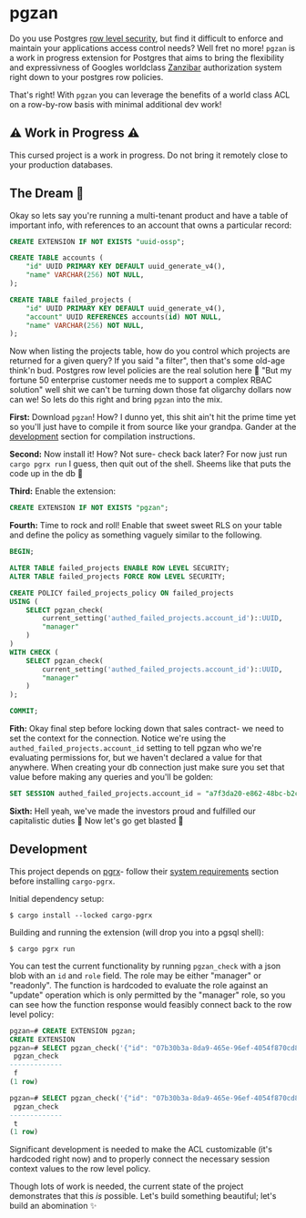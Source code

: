 # pgzan

Do you use Postgres [row level security](https://www.postgresql.org/docs/current/ddl-rowsecurity.html), but find it difficult to enforce and maintain your applications access control needs? Well fret no more! `pgzan` is a work in progress extension for Postgres that aims to bring the flexibility and expressivness of Googles worldclass [Zanzibar](https://research.google/pubs/pub48190/) authorization system right down to your postgres row policies.

That's right! With `pgzan` you can leverage the benefits of a world class ACL on a row-by-row basis with minimal additional dev work!

## ⚠️ Work in Progress ⚠️

This cursed project is a work in progress. Do not bring it remotely close to your production databases.

## The Dream 🙌

Okay so lets say you're running a multi-tenant product and have a table of important info, with references to an account that owns a particular record:

```sql
CREATE EXTENSION IF NOT EXISTS "uuid-ossp";

CREATE TABLE accounts (
    "id" UUID PRIMARY KEY DEFAULT uuid_generate_v4(),
    "name" VARCHAR(256) NOT NULL,
);

CREATE TABLE failed_projects (
    "id" UUID PRIMARY KEY DEFAULT uuid_generate_v4(),
    "account" UUID REFERENCES accounts(id) NOT NULL,
    "name" VARCHAR(256) NOT NULL,
);
```

Now when listing the projects table, how do you control which projects are returned for a given query? If you said "a filter", then that's some old-age think'n bud. Postgres row level policies are the real solution here 💪 "But my fortune 50 enterprise customer needs me to support a complex RBAC solution" well shit we can't be turning down those fat oligarchy dollars now can we! So lets do this right and bring `pgzan` into the mix.

**First:** Download `pgzan`! How? I dunno yet, this shit ain't hit the prime time yet so you'll just have to compile it from source like your grandpa. Gander at the [development](#Development) section for compilation instructions.

**Second:** Now install it! How? Not sure- check back later? For now just run `cargo pgrx run` I guess, then quit out of the shell. Sheems like that puts the code up in the db 🤷

**Third:** Enable the extension:

```sql
CREATE EXTENSION IF NOT EXISTS "pgzan";
```

**Fourth:** Time to rock and roll! Enable that sweet sweet RLS on your table and define the policy as something vaguely similar to the following.

```sql
BEGIN;

ALTER TABLE failed_projects ENABLE ROW LEVEL SECURITY;
ALTER TABLE failed_projects FORCE ROW LEVEL SECURITY;

CREATE POLICY failed_projects_policy ON failed_projects
USING (
    SELECT pgzan_check(
        current_setting('authed_failed_projects.account_id')::UUID,
        "manager"
    )
)
WITH CHECK (
    SELECT pgzan_check(
        current_setting('authed_failed_projects.account_id')::UUID,
        "manager"
    )
);

COMMIT;
```

**Fith:** Okay final step before locking down that sales contract- we need to set the context for the connection. Notice we're using the `authed_failed_projects.account_id` setting to tell pgzan who we're evaluating permissions for, but we haven't declared a value for that anywhere. When creating your db connection just make sure you set that value before making any queries and you'll be golden:

```sql
SET SESSION authed_failed_projects.account_id = "a7f3da20-e862-48bc-b2cd-49b42894eef5"
```

**Sixth:** Hell yeah, we've made the investors proud and fulfilled our capitalistic duties 🫡 Now let's go get blasted 🍻

## Development

This project depends on [pgrx](https://github.com/tcdi/pgrx)- follow their [system requirements](https://github.com/tcdi/pgrx#system-requirements) section before installing `cargo-pgrx`.

Initial dependency setup:

```shell
$ cargo install --locked cargo-pgrx
```

Building and running the extension (will drop you into a pgsql shell):

```shell
$ cargo pgrx run
```

You can test the current functionality by running `pgzan_check` with a json blob with an `id` and `role` field. The role may be either "manager" or "readonly". The function is hardcoded to evaluate the role against an "update" operation which is only permitted by the "manager" role, so you can see how the function response would feasibly connect back to the row level policy:

```sql
pgzan=# CREATE EXTENSION pgzan;
CREATE EXTENSION
pgzan=# SELECT pgzan_check('{"id": "07b30b3a-8da9-465e-96ef-4054f870cd8a", "role": "readonly"}');
 pgzan_check
-------------
 f
(1 row)

pgzan=# SELECT pgzan_check('{"id": "07b30b3a-8da9-465e-96ef-4054f870cd8a", "role": "manager"}');
 pgzan_check
-------------
 t
(1 row)
```

Significant development is needed to make the ACL customizable (it's hardcoded right now) and to properly connect the necessary session context values to the row level policy.

Though lots of work is needed, the current state of the project demonstrates that this _is_ possible. Let's build something beautiful; let's build an abomination ✨
